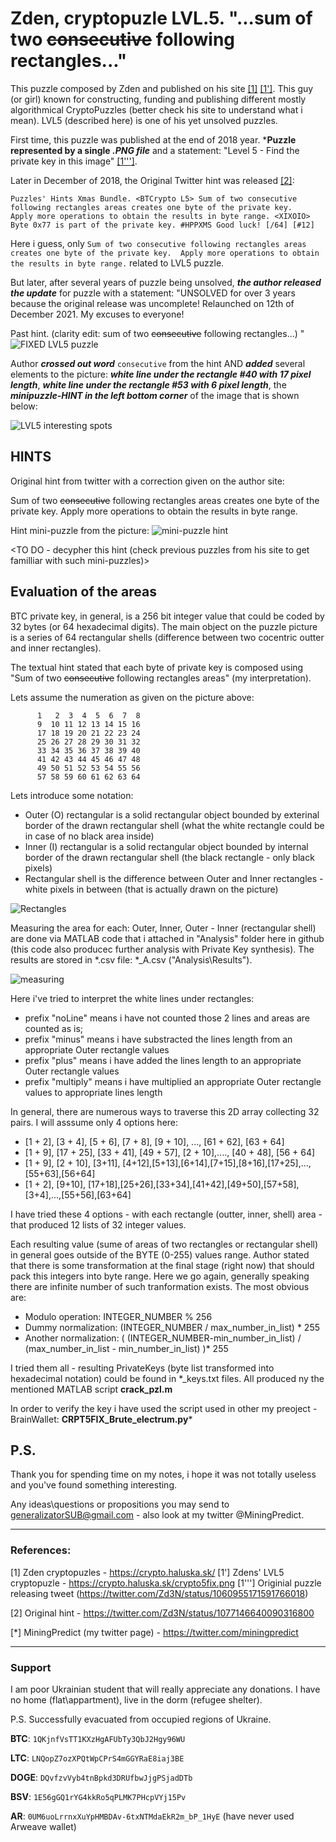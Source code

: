 # Zden, cryptopuzle LVL.5. "...sum of two ~~consecutive~~ following rectangles..."

This puzzle composed by Zden and published on his site [[1]](https://crypto.haluska.sk/) [[1']](https://crypto.haluska.sk/crypto5fix.png). 
This guy (or girl) known for constructing, funding and publishing different mostly algorithmical CryptoPuzzles (better check his site to 
understand what i mean). LVL5 (described here) is one of his yet unsolved puzzles.

First time, this puzzle was published at the end of 2018 year. ***Puzzle represented by a single *.PNG file*** and a statement: 
"Level 5 - Find the private key in this image" [[1''']](https://twitter.com/Zd3N/status/1060955171591766018).


Later in December of 2018, the Original Twitter hint was released [[2]](https://twitter.com/Zd3N/status/1077146640090316800):
```
Puzzles' Hints Xmas Bundle. <BTCrypto L5> Sum of two consecutive following rectangles areas creates one byte of the private key.
Apply more operations to obtain the results in byte range. <XIXOIO> Byte 0x77 is part of the private key. #HPPXMS Good luck! [/64] [#12]
```
Here i guess, only ```Sum of two consecutive following rectangles areas creates one byte of the private key. 
Apply more operations to obtain the results in byte range.``` related to LVL5 puzzle.


But later, after several years of puzzle being unsolved, ***the author released the update*** for puzzle with a statement: 
"UNSOLVED for over 3 years because the original release was uncomplete! Relaunched on 12th of December 2021. My excuses to everyone!

Past hint.
(clarity edit: sum of two  ~~consecutive~~ following rectangles...)
"
![FIXED LVL5 puzzle](https://github.com/HomelessPhD/Zden_LVL5/blob/c82beb668696d7f59aca16465ce408747a240b88/crypto5fix.png)

Author ***crossed out word*** ```consecutive``` from the hint AND ***added*** several elements to the picture: ***white line under the rectangle #40 with 17
pixel length***, ***white line under the rectangle #53 with 6 pixel length***, the ***minipuzzle-HINT in the left bottom corner*** of the image that is 
shown below:

![LVL5 interesting spots](https://github.com/HomelessPhD/Zden_LVL5/blob/6bdb5f55b918f7c589a55f906ba96ca16379ded4/pics/crypto5fix_valuableSpots.png)


## HINTS

Original hint from twitter with a correction given on the author site:

 Sum of two ~~consecutive~~ following rectangles areas creates one byte of the private key.
Apply more operations to obtain the results in byte range.

Hint mini-puzzle from the picture:
![mini-puzzle hint](https://github.com/HomelessPhD/Zden_LVL5/blob/6bdb5f55b918f7c589a55f906ba96ca16379ded4/pics/crypto5fix_BigHint.png)

<TO DO - decypher this hint (check previous puzzles from his site to get familliar with such mini-puzzles)>

## Evaluation of the areas

BTC private key, in general, is a 256 bit integer value that could be coded by 32 bytes (or 64 hexadecimal digits).
The main object on the puzzle picture is a series of 64 rectangular shells (difference between two cocentric outter and inner rectangles).

The textual hint stated that each byte of private key is composed using "Sum of two ~~consecutive~~ following rectangles areas" 
(my interpretation).

Lets assume the numeration as given on the picture above:
```
      1   2  3  4  5  6  7  8
      9  10 11 12 13 14 15 16
      17 18 19 20 21 22 23 24
      25 26 27 28 29 30 31 32
      33 34 35 36 37 38 39 40
      41 42 43 44 45 46 47 48
      49 50 51 52 53 54 55 56
      57 58 59 60 61 62 63 64
```
Lets introduce some notation: 
  - Outer (O) rectangular is a solid rectangular object bounded by exterinal border of the drawn rectangular shell
    (what the white rectangle could be in case of no black area inside)
  - Inner (I) rectangular is a solid rectangular object bounded by internal border of the drawn rectangular shell
    (the black rectangle - only black pixels)
  - Rectangular shell is the difference between Outer and Inner rectangles - white pixels in between (that is actually
    drawn on the picture)

![Rectangles](https://github.com/HomelessPhD/Zden_LVL5/blob/7397f9e7de2f30295bbab28e4c843ec59fbe303b/pics/A_measure.png)

Measuring the area for each: Outer, Inner, Outer - Inner (rectangular shell) are done via MATLAB code that i attached in 
"Analysis" folder here in github (this code also producec further analysis with Private Key synthesis). 
The results are stored in *.csv file: *_A.csv ("Analysis\Results\").

![measuring](https://github.com/HomelessPhD/Zden_LVL5/blob/6ad1701147e214027a23c48478bce25c20b8d555/pics/measuring.png)

Here i've tried to interpret the white lines under rectangles:
 - prefix "noLine" means i have not counted those 2 lines and areas are counted as is;
 - prefix "minus" means i have substracted the lines length from an appropriate Outer rectangle values
 - prefix "plus" means i have added the lines length to an appropriate Outer rectangle values
 - prefix "multiply" means i have multiplied an appropriate Outer rectangle values to appropriate lines length

In general, there are numerous ways to traverse this 2D array collecting 32 pairs. I will asssume only 4 options here:
 -  [1 + 2], [3 + 4], [5 + 6], [7 + 8], [9 + 10], ..., [61 + 62], [63 + 64]
 -  [1 + 9], [17 + 25], [33 + 41], [49 + 57], [2 + 10],...., [40 + 48], [56 + 64]
 -  [1 + 9], [2 + 10], [3+11], [4+12],[5+13],[6+14],[7+15],[8+16],[17+25],...,[55+63],[56+64]
 -  [1 + 2], [9+10], [17+18],[25+26],[33+34],[41+42],[49+50],[57+58],[3+4],...,[55+56],[63+64]

I have tried these 4 options - with each rectangle (outter, inner, shell) area - that produced 12 lists of 32 integer
values.

Each resulting value (sume of areas of two rectangles or rectangular shell) in general goes outside of the BYTE (0-255)
values range. Author stated that there is some transformation at the final stage (right now) that should pack this 
integers into byte range. Here we go again, generally speaking there are infinite number of such tranformation exists.
The most obvious are:
 - Modulo operation: INTEGER_NUMBER % 256
 - Dummy normalization: (INTEGER_NUMBER / max_number_in_list) * 255
 - Another normalization: ( (INTEGER_NUMBER-min_number_in_list) / (max_number_in_list - min_number_in_list) )* 255

I tried them all - resulting PrivateKeys (byte list transformed into hexadecimal notation) could be found 
in *_keys.txt files. All produced ny the mentioned MATLAB script **crack_pzl.m**

In order to verify the key i have used the script used in other my preoject - BrainWallet: **CRPT5FIX_Brute_electrum.py***



## P.S.

Thank you for spending time on my notes, i hope it was not totally useless and you've found something interesting. 

Any ideas\questions or propositions you may send to generalizatorSUB@gmail.com - also look at my twitter @MiningPredict.

-------------------------------------------------------------------------
### References:

[1] Zden cryptopuzles - https://crypto.haluska.sk/
[1'] Zdens' LVL5 cryptopuzle -  https://crypto.haluska.sk/crypto5fix.png
[1'''] Originial puzzle releasing tweet (https://twitter.com/Zd3N/status/1060955171591766018)

[2] Original hint - https://twitter.com/Zd3N/status/1077146640090316800

[*] MiningPredict (my twitter page) - https://twitter.com/miningpredict



-------------------------------------------------------------------------
### Support
I am poor Ukrainian student that will really appreciate any donations.
I have no home (flat\appartment), live in the dorm (refugee shelter).
 
P.S. Successfully evacuated from occupied regions of Ukraine.

**BTC**:  `1QKjnfVsTT1KXzHgAFUbTy3QbJ2Hgy96WU`

**LTC**:  `LNQopZ7ozXPQtWpCPrS4mGGYRaE8iaj3BE`

**DOGE**: `DQvfzvVyb4tnBpkd3DRUfbwJjgPSjadDTb`

 **BSV**: `1E56gGQ1rYG4kkRo5qPLMK7PHcpVYj15Pv`

**AR**: `0UM6uoLrrnxXuYpHMBDAv-6txNTMdaEkR2m_bP_1HyE`
(have never used Arweave wallet)
